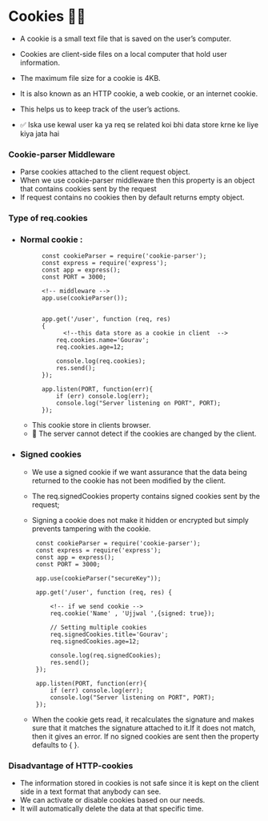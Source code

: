 # Cookies 🥠🍪

* A cookie is a small text file that is saved on the user’s computer. 
* Cookies are client-side files on a local computer that hold user information.

* The maximum file size for a cookie is 4KB.

*  It is also known as an HTTP cookie, a web cookie, or an internet cookie.

* This helps us to keep track of the user’s actions.

* ✅ Iska use kewal user ka ya req se related koi bhi data store krne ke liye kiya jata hai 

### Cookie-parser Middleware

* Parse cookies attached to the client request object.
* When we use cookie-parser middleware then this property is an object that contains cookies sent by the request
* If request contains no cookies then by default returns empty object.

### Type of req.cookies 

* ### Normal cookie : 
    
            const cookieParser = require('cookie-parser');  
            const express = require('express');  
            const app = express();  
            const PORT = 3000;  
            
            <!-- middleware -->
            app.use(cookieParser());  
            

            app.get('/user', function (req, res)
            {
                  <!--this data store as a cookie in client  -->
                req.cookies.name='Gourav';  
                req.cookies.age=12;  
            
                console.log(req.cookies);  
                res.send();  
            });  
            
            app.listen(PORT, function(err){  
                if (err) console.log(err);  
                console.log("Server listening on PORT", PORT);  
            });
    
    * This cookie store in clients browser.
    * 📌 The server cannot detect if the cookies are changed by the client.

* ### Signed cookies
    
    *  We use a signed cookie if we want assurance that the data being returned to the cookie has not been modified by the client.

    * The req.signedCookies property contains signed cookies sent by the request;

    *  Signing a cookie does not make it hidden or encrypted but simply prevents tampering with the cookie. 

            
            const cookieParser = require('cookie-parser');  
            const express = require('express');  
            const app = express();  
            const PORT = 3000;  
            
            app.use(cookieParser("secureKey"));  
            
            app.get('/user', function (req, res) {  

                <!-- if we send cookie -->
                req.cookie('Name' , 'Ujjwal ',{signed: true});
            
                // Setting multiple cookies  
                req.signedCookies.title='Gourav';  
                req.signedCookies.age=12;  

                console.log(req.signedCookies);  
                res.send();  
            });  
            
            app.listen(PORT, function(err){  
                if (err) console.log(err);  
                console.log("Server listening on PORT", PORT);  
            });
    
    *  When the cookie gets read, it recalculates the signature and makes sure that it matches the signature attached to it.If it does not match, then it gives an error. If no signed cookies are sent then the property defaults to { }.

### Disadvantage of HTTP-cookies
* The information stored in cookies is not safe since it is kept on the client side in a text format that anybody can see.
* We can activate or disable cookies based on our needs.
* It will automatically delete the data at that specific time. 